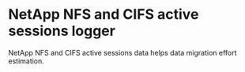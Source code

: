 # NetApp NFS and CIFS active sessions logger

NetApp NFS and CIFS active sessions data helps data migration effort estimation.
